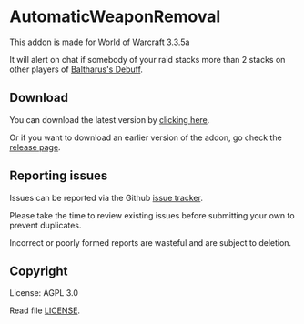 # AutomaticWeaponRemoval

This addon is made for World of Warcraft 3.3.5a

It will alert on chat if somebody of your raid stacks more than 2 stacks on other players of [Baltharus's Debuff](https://wotlk.evowow.com/?spell=74505).

## Download

You can download the latest version by [clicking here](https://github.com/SecretX33/BaltharusAlert/releases/latest/download/BaltharusAlert.zip). 

Or if you want to download an earlier version of the addon, go check the [release page](https://github.com/SecretX33/BaltharusAlert/releases).

## Reporting issues

Issues can be reported via the Github [issue tracker](https://github.com/SecretX33/BaltharusAlert/issues).

Please take the time to review existing issues before submitting your own to prevent duplicates.

Incorrect or poorly formed reports are wasteful and are subject to deletion.

## Copyright

License: AGPL 3.0

Read file [LICENSE](LICENSE).
